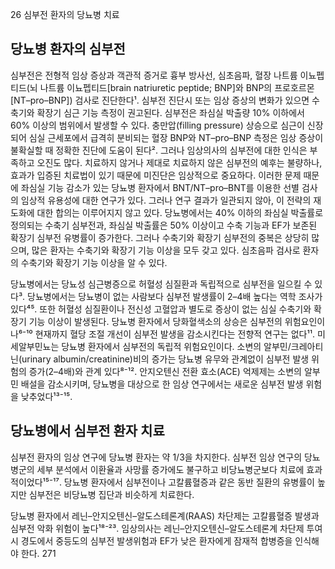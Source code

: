 26 심부전 환자의 당뇨병 치료
## 당뇨병 환자의 심부전

심부전은 전형적 임상 증상과 객관적 증거로 흉부 방사선, 심초음파, 혈장 나트륨 이뇨펩티드(뇌 나트륨 이뇨펩티드[brain natriuretic peptide; BNP]와 BNP의 프로호르몬[NT–pro–BNP]) 검사로 진단한다¹. 심부전 진단시 또는 임상 증상의 변화가 있으면 수축기와 확장기 심근 기능 측정이 권고된다. 심부전은 좌심실 박출량 10% 이하에서 60% 이상의 범위에서 발생할 수 있다. 충만압(filling pressure) 상승으로 심근이 신장되어 심실 근세포에서 급격히 분비되는 혈장 BNP와 NT–pro–BNP 측정은 임상 증상이 불확실할 때 정확한 진단에 도움이 된다². 그러나 임상의사의 심부전에 대한 인식은 부족하고 오진도 많다. 치료하지 않거나 제대로 치료하지 않은 심부전의 예후는 불량하나, 효과가 입증된 치료법이 있기 때문에 미진단은 임상적으로 중요하다. 이러한 문제 때문에 좌심실 기능 감소가 있는 당뇨병 환자에서 BNT/NT–pro–BNT를 이용한 선별 검사의 임상적 유용성에 대한 연구가 있다. 그러나 연구 결과가 일관되지 않아, 이 전략의 재도화에 대한 합의는 이루어지지 않고 있다. 당뇨병에서는 40% 이하의 좌심실 박출률로 정의되는 수축기 심부전과, 좌심실 박출률은 50% 이상이고 수축 기능과 EF가 보존된 확장기 심부전 유병률이 증가한다. 그러나 수축기와 확장기 심부전의 중복은 상당히 많으며, 많은 환자는 수축기와 확장기 기능 이상을 모두 갖고 있다. 심초음파 검사로 환자의 수축기와 확장기 기능 이상을 알 수 있다.

당뇨병에서는 당뇨성 심근병증으로 허혈성 심질환과 독립적으로 심부전을 일으킬 수 있다³. 당뇨병에서는 당뇨병이 없는 사람보다 심부전 발생률이 2–4배 높다는 역학 조사가 있다⁴⁵. 또한 허혈성 심질환이나 전신성 고혈압과 별도로 증상이 없는 심실 수축기와 확장기 기능 이상이 발생된다. 당뇨병 환자에서 당화혈색소의 상승은 심부전의 위험요인이나⁶⁻¹⁰ 현재까지 혈당 조절 개선이 심부전 발생을 감소시킨다는 전향적 연구는 없다¹¹. 미세알부민뇨는 당뇨병 환자에서 심부전의 독립적 위험요인이다. 소변의 알부민/크레아티닌(urinary albumin/creatinine)비의 증가는 당뇨병 유무와 관계없이 심부전 발생 위험의 증가(2–4배)와 관계 있다⁸⁻¹². 안지오텐신 전환 효소(ACE) 억제제는 소변의 알부민 배설을 감소시키며, 당뇨병을 대상으로 한 임상 연구에서는 새로운 심부전 발생 위험을 낮추었다¹³⁻¹⁵.

## 당뇨병에서 심부전 환자 치료

심부전 환자의 임상 연구에 당뇨병 환자는 약 1/3을 차지한다. 심부전 임상 연구의 당뇨병군의 세부 분석에서 이환율과 사망률 증가에도 불구하고 비당뇨병군보다 치료에 효과적이었다¹⁵⁻¹⁷. 당뇨병 환자에서 심부전이나 고칼륨혈증과 같은 동반 질환의 유병률이 높지만 심부전은 비당뇨병 집단과 비슷하게 치료한다.

당뇨병 환자에서 레닌–안지오텐신–알도스테론계(RAAS) 차단제는 고칼륨혈증 발생과 심부전 악화 위험이 높다¹⁸⁻²³. 임상의사는 레닌–안지오텐신–알도스테론계 차단제 투여시 경도에서 중등도의 심부전 발생위험과 EF가 낮은 환자에게 잠재적 합병증을 인식해야 한다.
<PAGE>271
